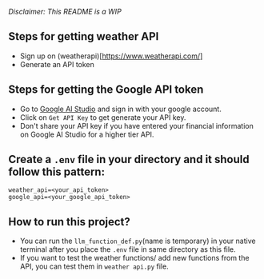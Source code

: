 *Disclaimer: This README is a WIP*
## Steps for getting weather API
* Sign up on (weatherapi)[https://www.weatherapi.com/]
* Generate an API token

## Steps for getting the Google API token
* Go to [Google AI Studio](https://aistudio.google.com/) and sign in with your google account.
* Click on `Get API Key` to get generate your API key.
* Don't share your API key if you have entered your financial information on Google AI Studio for a higher tier API.

## Create a `.env` file in your directory and it should follow this pattern:
```
weather_api=<your_api_token>
google_api=<your_google_api_token>
```

## How to run this project?

* You can run the `llm_function_def.py`(name is temporary) in your native terminal after you place the `.env` file in same directory as this file.
* If you want to test the weather functions/ add new functions from the API, you can test them in `weather api.py` file.
